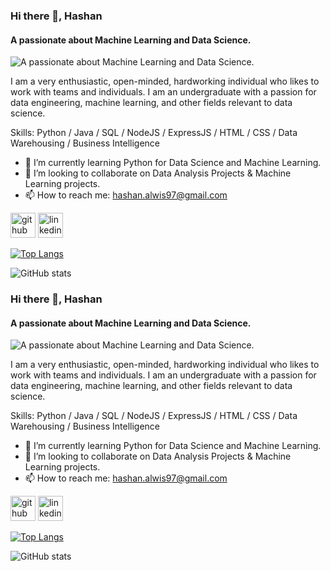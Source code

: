 ### Hi there 👋, Hashan
#### A passionate about Machine Learning and Data Science.
![A passionate about Machine Learning and Data Science.](https://media.licdn.com/dms/image/D5616AQFCtw5_34oGHA/profile-displaybackgroundimage-shrink_350_1400/0/1671281683587?e=1676505600&v=beta&t=j_TXuBjr74FM31unmJJmGiR4ECvQ65UCcjMtn-ukmSY)

I am a very enthusiastic, open-minded, hardworking individual who likes to work with teams and individuals. I am an undergraduate with a passion for data engineering, machine learning, and other fields relevant to data science.

Skills: Python / Java / SQL / NodeJS / ExpressJS / HTML / CSS / Data Warehousing / Business Intelligence

- 🌱 I’m currently learning Python for Data Science and Machine Learning. 
- 👯 I’m looking to collaborate on Data Analysis Projects & Machine Learning projects. 
- 📫 How to reach me: hashan.alwis97@gmail.com 


[<img src='https://cdn.jsdelivr.net/npm/simple-icons@3.0.1/icons/github.svg' alt='github' height='40'>](https://github.com/HashanC)  [<img src='https://cdn.jsdelivr.net/npm/simple-icons@3.0.1/icons/linkedin.svg' alt='linkedin' height='40'>](https://www.linkedin.com/in/hashan-alwis/)  

[![Top Langs](https://github-readme-stats.vercel.app/api/top-langs/?username=HashanC)](https://github.com/anuraghazra/github-readme-stats)

![GitHub stats](https://github-readme-stats.vercel.app/api?username=HashanC&show_icons=true)  

### Hi there 👋, Hashan
#### A passionate about Machine Learning and Data Science.
![A passionate about Machine Learning and Data Science.](https://media.licdn.com/dms/image/D5616AQFCtw5_34oGHA/profile-displaybackgroundimage-shrink_350_1400/0/1671281683587?e=1676505600&v=beta&t=j_TXuBjr74FM31unmJJmGiR4ECvQ65UCcjMtn-ukmSY)

I am a very enthusiastic, open-minded, hardworking individual who likes to work with teams and individuals. I am an undergraduate with a passion for data engineering, machine learning, and other fields relevant to data science.

Skills: Python / Java / SQL / NodeJS / ExpressJS / HTML / CSS / Data Warehousing / Business Intelligence

- 🌱 I’m currently learning Python for Data Science and Machine Learning. 
- 👯 I’m looking to collaborate on Data Analysis Projects & Machine Learning projects. 
- 📫 How to reach me: hashan.alwis97@gmail.com 


[<img src='https://cdn.jsdelivr.net/npm/simple-icons@3.0.1/icons/github.svg' alt='github' height='40'>](https://github.com/HashanC)  [<img src='https://cdn.jsdelivr.net/npm/simple-icons@3.0.1/icons/linkedin.svg' alt='linkedin' height='40'>](https://www.linkedin.com/in/hashan-alwis/)  

[![Top Langs](https://github-readme-stats.vercel.app/api/top-langs/?username=HashanC)](https://github.com/anuraghazra/github-readme-stats)

![GitHub stats](https://github-readme-stats.vercel.app/api?username=HashanC&show_icons=true)  

